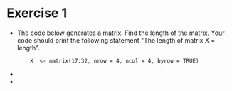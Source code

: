 # Exercise 1

- The code below generates a matrix. Find the length of the matrix. Your code should print the following statement "The length of matrix X = length".
  ```
      X  <- matrix(17:32, nrow = 4, ncol = 4, byrow = TRUE) 
  ```
-  
-  

  
  
